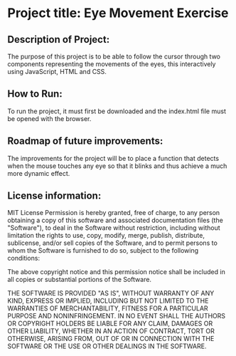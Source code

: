 # Project title: Eye Movement Exercise

## Description of Project:
The purpose of this project is to be able to follow the cursor through two components representing the movements of the eyes, this interactively using JavaScript, HTML and CSS.

## How to Run:
To run the project, it must first be downloaded and the index.html file must be opened with the browser.

## Roadmap of future improvements:
The improvements for the project will be to place a function that detects when the mouse touches any eye so that it blinks and thus achieve a much more dynamic effect.

## License information:
MIT License
Permission is hereby granted, free of charge, to any person obtaining a copy of this software and associated documentation files (the "Software"), to deal in the Software without restriction, including without limitation the rights to use, copy, modify, merge, publish, distribute, sublicense, and/or sell copies of the Software, and to permit persons to whom the Software is furnished to do so, subject to the following conditions:

The above copyright notice and this permission notice shall be included in all copies or substantial portions of the Software.

THE SOFTWARE IS PROVIDED "AS IS", WITHOUT WARRANTY OF ANY KIND, EXPRESS OR IMPLIED, INCLUDING BUT NOT LIMITED TO THE WARRANTIES OF MERCHANTABILITY, FITNESS FOR A PARTICULAR PURPOSE AND NONINFRINGEMENT. IN NO EVENT SHALL THE AUTHORS OR COPYRIGHT HOLDERS BE LIABLE FOR ANY CLAIM, DAMAGES OR OTHER LIABILITY, WHETHER IN AN ACTION OF CONTRACT, TORT OR OTHERWISE, ARISING FROM, OUT OF OR IN CONNECTION WITH THE SOFTWARE OR THE USE OR OTHER DEALINGS IN THE SOFTWARE.
